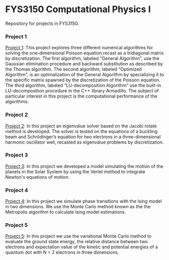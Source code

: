 # FYS3150 Computational Physics I

Repository for projects in FYS3150.

### Project 1

[Project 1](https://github.com/nicolossus/FYS3150/tree/master/Project1): This project explores three different numerical algorithms for solving the one-dimensional Poisson equation recast as a tridiagonal matrix by discretization. The first algorithm, labeled “General Algorithm”, use the Gaussian elimination procedure and backward substitution as described by the Thomas algorithm. The second algorithm, labeled “Optimized Algorithm”, is an optimalization of the General Algorithm by specializing it to the specific matrix spawned by the discretization of the Poisson equation. The third algorithm, labeled “LU-decomposition Algorithm” use the built-in LU-decomposition procedure in the C++ library Armadillo. The subject of particular interest in this project is the computational performance of the algorithms.

### Project 2

[Project 2](https://github.com/nicolossus/FYS3150/tree/master/Project2): In this project an eigenvalue solver based on the Jacobi rotate method is developed. The solver is tested on the equations of a buckling beam and Schrödinger’s equation for two electrons in a three-dimensional harmonic oscillator well, recasted as eigenvalue problems by discretization.


### Project 3

[Project 3](https://github.com/nicolossus/FYS3150/tree/master/Project3): In this project we developed a model simulating the motion of the planets in the Solar System by using the Verlet method to integrate Newton's equations of motion.

### Project 4

[Project 4](https://github.com/nicolossus/FYS3150/tree/master/Project4): In this project we simulate phase transitions with the Ising model in two dimensions. We use the Monte Carlo method known as the the Metropolis algorithm to calculate Ising model estimations.

### Project 5

[Project 5](https://github.com/nicolossus/FYS3150/tree/master/Project5): In this project we use the variational Monte Carlo method to evaluate the ground state energy, the relative distance between two electrons and expectation value of the kinetic and potential energies of a quantum dot with N = 2 electrons in three dimensions. 
